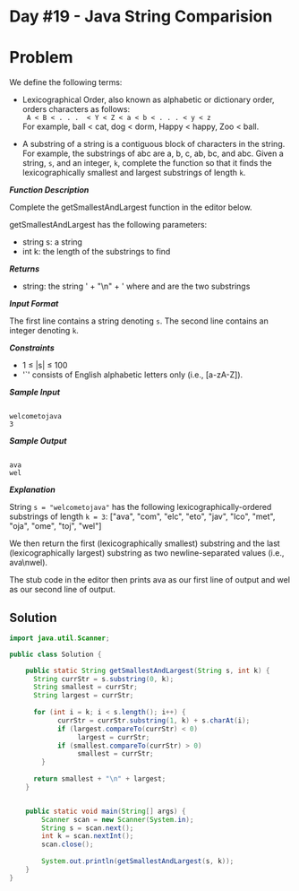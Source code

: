 # Day #19 - Java String Comparision
# Problem

We define the following terms:

+ Lexicographical Order, also known as alphabetic or dictionary order, orders characters as follows:<br>
 ``` A < B < . . .  < Y < Z < a < b < . . . < y < z```<br>
For example, ball < cat, dog < dorm, Happy < happy, Zoo < ball.

+ A substring of a string is a contiguous block of characters in the string. For example, the substrings of abc are a, b, c, ab, bc, and abc.
Given a string, `s`, and an integer, `k`, complete the function so that it finds the lexicographically smallest and largest substrings of length `k`.

***Function Description***

Complete the getSmallestAndLargest function in the editor below.

getSmallestAndLargest has the following parameters:

+ string s: a string
+ int k: the length of the substrings to find
  
***Returns***

+ string: the string ' + "\n" + ' where and are the two substrings
  
***Input Format***

The first line contains a string denoting `s`.
The second line contains an integer denoting `k`.

***Constraints***

+ 1 ≤ |s| ≤ 100
+ '`' consists of English alphabetic letters only (i.e., [a-zA-Z]).
  
***Sample Input***
```

welcometojava
3

```
***Sample Output***
```

ava
wel

```
***Explanation***

String `s = "welcometojava"` has the following lexicographically-ordered substrings of length `k = 3`:
["ava", "com", "elc", "eto", "jav", "lco", "met", "oja", "ome", "toj", "wel"]

We then return the first (lexicographically smallest) substring and the last (lexicographically largest) substring as two newline-separated values (i.e., ava\nwel).

The stub code in the editor then prints ava as our first line of output and wel as our second line of output.

## Solution
```java
import java.util.Scanner;

public class Solution {

    public static String getSmallestAndLargest(String s, int k) {
      String currStr = s.substring(0, k);
      String smallest = currStr;
      String largest = currStr;
      
      for (int i = k; i < s.length(); i++) {
            currStr = currStr.substring(1, k) + s.charAt(i);
            if (largest.compareTo(currStr) < 0)     
                 largest = currStr;
            if (smallest.compareTo(currStr) > 0)
                 smallest = currStr;            
        }  
        
      return smallest + "\n" + largest;
    }


    public static void main(String[] args) {
        Scanner scan = new Scanner(System.in);
        String s = scan.next();
        int k = scan.nextInt();
        scan.close();
      
        System.out.println(getSmallestAndLargest(s, k));
    }
}
```
